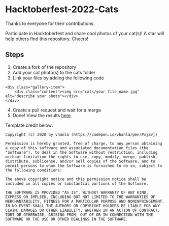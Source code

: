 # Hacktoberfest-2022-Cats

Thanks to everyone for their contributions.

Participate in Hacktoberfest and share cool photos of your cat(s)! A star will help others find this repository. Cheers!

## Steps

1. Create a fork of the repository
2. Add your cat photo(s) to the cats folder
3. Link your files by adding the following code

```
<div class="gallery-item">
    <div class="content"><img src="cats/your_file_name.jpg" alt="describe your photo"></div>
</div>
```

4. Create a pull request and wait for a merge
5. Done! View the results [here](https://leslie-alldridge.github.io/Hacktoberfest-2020-Cats/) 

Template credit below:

```
Copyright (c) 2020 by vhanla (https://codepen.io/vhanla/pen/PxjZvj)

Permission is hereby granted, free of charge, to any person obtaining a copy of this software and associated documentation files (the "Software"), to deal in the Software without restriction, including without limitation the rights to use, copy, modify, merge, publish, distribute, sublicense, and/or sell copies of the Software, and to permit persons to whom the Software is furnished to do so, subject to the following conditions:

The above copyright notice and this permission notice shall be included in all copies or substantial portions of the Software.

THE SOFTWARE IS PROVIDED "AS IS", WITHOUT WARRANTY OF ANY KIND, EXPRESS OR IMPLIED, INCLUDING BUT NOT LIMITED TO THE WARRANTIES OF MERCHANTABILITY, FITNESS FOR A PARTICULAR PURPOSE AND NONINFRINGEMENT. IN NO EVENT SHALL THE AUTHORS OR COPYRIGHT HOLDERS BE LIABLE FOR ANY CLAIM, DAMAGES OR OTHER LIABILITY, WHETHER IN AN ACTION OF CONTRACT, TORT OR OTHERWISE, ARISING FROM, OUT OF OR IN CONNECTION WITH THE SOFTWARE OR THE USE OR OTHER DEALINGS IN THE SOFTWARE.

```
